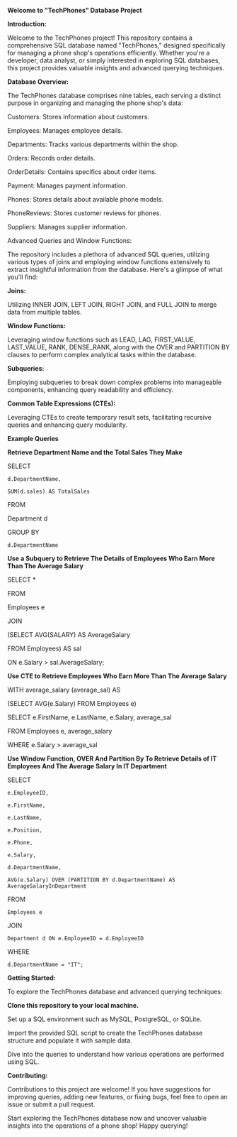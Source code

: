 **Welcome to "TechPhones" Database Project**

**Introduction:**

Welcome to the TechPhones project! This repository contains a comprehensive SQL database named "TechPhones," designed specifically for managing a phone shop's operations efficiently. Whether you're a developer, data analyst, or simply interested in exploring SQL databases, this project provides valuable insights and advanced querying techniques.

**Database Overview:**

The TechPhones database comprises nine tables, each serving a distinct purpose in organizing and managing the phone shop's data:

Customers: Stores information about customers.

Employees: Manages employee details.

Departments: Tracks various departments within the shop.

Orders: Records order details.

OrderDetails: Contains specifics about order items.

Payment: Manages payment information.

Phones: Stores details about available phone models.

PhoneReviews: Stores customer reviews for phones.

Suppliers: Manages supplier information.

Advanced Queries and Window Functions:

The repository includes a plethora of advanced SQL queries, utilizing various types of joins and employing window functions extensively to extract insightful information from the database. Here's a glimpse of what you'll find:

**Joins:**

Utilizing INNER JOIN, LEFT JOIN, RIGHT JOIN, and FULL JOIN to merge data from multiple tables.

**Window Functions:** 

Leveraging window functions such as LEAD, LAG, FIRST_VALUE, LAST_VALUE, RANK, DENSE_RANK, along with the OVER and PARTITION BY clauses to perform complex analytical tasks within the database.

**Subqueries:** 

Employing subqueries to break down complex problems into manageable components, enhancing query readability and efficiency.

**Common Table Expressions (CTEs):**

Leveraging CTEs to create temporary result sets, facilitating recursive queries and enhancing query modularity.



**Example Queries**


**Retrieve Department Name and the Total Sales They Make**

SELECT

    d.DepartmentName,
    
    SUM(d.sales) AS TotalSales

FROM

 Department d

GROUP BY

    d.DepartmentName


**Use a Subquery to Retrieve The Details of Employees Who Earn More Than The Average Salary**

SELECT *

FROM 

 Employees e

JOIN 

 (SELECT AVG(SALARY) AS AverageSalary 

  FROM Employees) AS sal

  ON e.Salary > sal.AverageSalary;
  

**Use CTE to Retrieve Employees Who Earn More Than The Average Salary**


WITH average_salary (average_sal) AS

 (SELECT AVG(e.Salary) FROM Employees e)

SELECT e.FirstName, e.LastName, e.Salary, average_sal

FROM Employees e, average_salary 

WHERE e.Salary > average_sal


**Use Window Function, OVER And Partition By To Retrieve Details of IT Employees And The Average Salary In IT Department**

SELECT 

    e.EmployeeID,
    
    e.FirstName,
    
    e.LastName,
    
    e.Position,
    
    e.Phone,
    
    e.Salary,
    
    d.DepartmentName,
    
    AVG(e.Salary) OVER (PARTITION BY d.DepartmentName) AS AverageSalaryInDepartment

FROM 

    Employees e

JOIN 

    Department d ON e.EmployeeID = d.EmployeeID

WHERE 

    d.DepartmentName = "IT";

  
**Getting Started:**

To explore the TechPhones database and advanced querying techniques:

**Clone this repository to your local machine.**

Set up a SQL environment such as MySQL, PostgreSQL, or SQLite.

Import the provided SQL script to create the TechPhones database structure and populate it with sample data.

Dive into the queries to understand how various operations are performed using SQL.

**Contributing:**

Contributions to this project are welcome! If you have suggestions for improving queries, adding new features, or fixing bugs, feel free to open an issue or submit a pull request.


Start exploring the TechPhones database now and uncover valuable insights into the operations of a phone shop! Happy querying!
